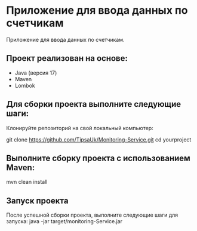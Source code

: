 <!-- ABOUT THE PROJECT -->
# Приложение для ввода данных по счетчикам

Приложение для ввода данных по счетчикам.

## Проект реализован на основе:
* Java (версия 17)
* Maven 
* Lombok

## Для сборки проекта выполните следующие шаги:

Клонируйте репозиторий на свой локальный компьютер:

git clone https://github.com/TipsaUk/Monitoring-Service.git
cd yourproject

## Выполните сборку проекта с использованием Maven:
mvn clean install

## Запуск проекта
После успешной сборки проекта, выполните следующие шаги для запуска:
java -jar target/monitoring-Service.jar